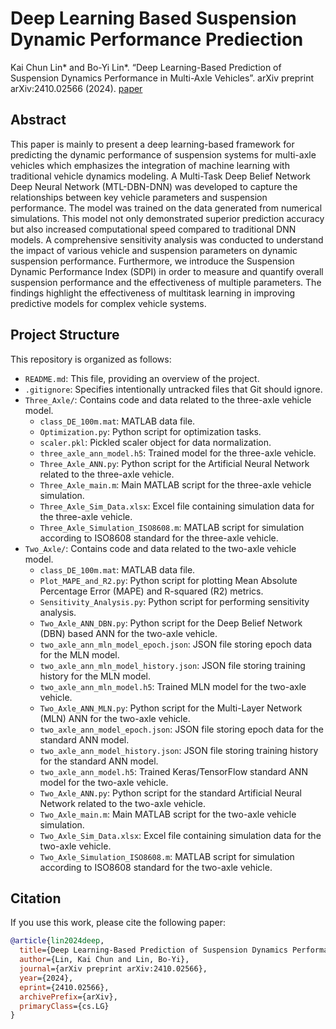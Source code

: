 # Deep Learning Based Suspension Dynamic Performance Prediection

Kai Chun Lin* and Bo-Yi Lin*. “Deep Learning-Based Prediction of Suspension Dynamics Performance in
Multi-Axle Vehicles”. arXiv preprint arXiv:2410.02566 (2024). [paper](https://arxiv.org/abs/2410.02566)

## Abstract
This paper is mainly to present a deep learning-based framework for predicting the dynamic performance of suspension systems for multi-axle vehicles which emphasizes the integration of machine learning with traditional vehicle dynamics modeling. A Multi-Task Deep Belief Network Deep Neural Network (MTL-DBN-DNN) was developed to capture the relationships between key vehicle parameters and suspension performance. The model was trained on the data generated from numerical simulations. This model not only demonstrated superior prediction accuracy but also increased computational speed compared to traditional DNN models. A comprehensive sensitivity analysis was conducted to understand the impact of various vehicle and suspension parameters on dynamic suspension performance. Furthermore, we introduce the Suspension Dynamic Performance Index (SDPI) in order to measure and quantify overall suspension performance and the effectiveness of multiple parameters. The findings highlight the effectiveness of multitask learning in improving predictive models for complex vehicle systems.

## Project Structure

This repository is organized as follows:

-   `README.md`: This file, providing an overview of the project.
-   `.gitignore`: Specifies intentionally untracked files that Git should ignore.
-   `Three_Axle/`: Contains code and data related to the three-axle vehicle model.
    -   `class_DE_100m.mat`: MATLAB data file.
    -   `Optimization.py`: Python script for optimization tasks.
    -   `scaler.pkl`: Pickled scaler object for data normalization.
    -   `three_axle_ann_model.h5`: Trained  model for the three-axle vehicle.
    -   `Three_Axle_ANN.py`: Python script for the Artificial Neural Network related to the three-axle vehicle.
    -   `Three_Axle_main.m`: Main MATLAB script for the three-axle vehicle simulation.
    -   `Three_Axle_Sim_Data.xlsx`: Excel file containing simulation data for the three-axle vehicle.
    -   `Three_Axle_Simulation_ISO8608.m`: MATLAB script for simulation according to ISO8608 standard for the three-axle vehicle.
-   `Two_Axle/`: Contains code and data related to the two-axle vehicle model.
    -   `class_DE_100m.mat`: MATLAB data file.
    -   `Plot_MAPE_and_R2.py`: Python script for plotting Mean Absolute Percentage Error (MAPE) and R-squared (R2) metrics.
    -   `Sensitivity_Analysis.py`: Python script for performing sensitivity analysis.
    -   `Two_Axle_ANN_DBN.py`: Python script for the Deep Belief Network (DBN) based ANN for the two-axle vehicle.
    -   `two_axle_ann_mln_model_epoch.json`: JSON file storing epoch data for the MLN model.
    -   `two_axle_ann_mln_model_history.json`: JSON file storing training history for the MLN model.
    -   `two_axle_ann_mln_model.h5`: Trained MLN model for the two-axle vehicle.
    -   `Two_Axle_ANN_MLN.py`: Python script for the Multi-Layer Network (MLN) ANN for the two-axle vehicle.
    -   `two_axle_ann_model_epoch.json`: JSON file storing epoch data for the standard ANN model.
    -   `two_axle_ann_model_history.json`: JSON file storing training history for the standard ANN model.
    -   `two_axle_ann_model.h5`: Trained Keras/TensorFlow standard ANN model for the two-axle vehicle.
    -   `Two_Axle_ANN.py`: Python script for the standard Artificial Neural Network related to the two-axle vehicle.
    -   `Two_Axle_main.m`: Main MATLAB script for the two-axle vehicle simulation.
    -   `Two_Axle_Sim_Data.xlsx`: Excel file containing simulation data for the two-axle vehicle.
    -   `Two_Axle_Simulation_ISO8608.m`: MATLAB script for simulation according to ISO8608 standard for the two-axle vehicle.

## Citation

If you use this work, please cite the following paper:

```bibtex
@article{lin2024deep,
  title={Deep Learning-Based Prediction of Suspension Dynamics Performance in Multi-Axle Vehicles},
  author={Lin, Kai Chun and Lin, Bo-Yi},
  journal={arXiv preprint arXiv:2410.02566},
  year={2024},
  eprint={2410.02566},
  archivePrefix={arXiv},
  primaryClass={cs.LG}
}
```
